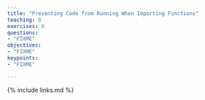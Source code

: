```yaml
---
title: "Preventing Code from Running When Importing Functions"
teaching: 0
exercises: 0
questions:
- "FIXME"
objectives:
- "FIXME"
keypoints:
- "FIXME"

---
```



{% include links.md %}

